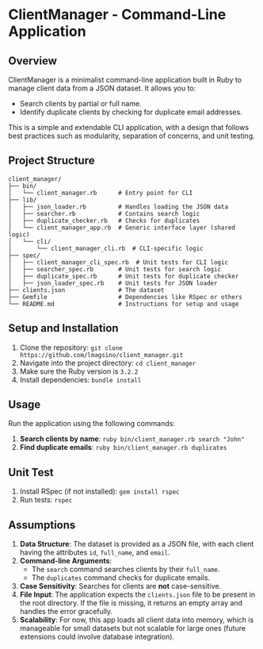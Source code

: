 # ClientManager - Command-Line Application

## Overview

ClientManager is a minimalist command-line application built in Ruby to manage client data from a JSON dataset. It allows you to:
- Search clients by partial or full name.
- Identify duplicate clients by checking for duplicate email addresses.

This is a simple and extendable CLI application, with a design that follows best practices such as modularity, separation of concerns, and unit testing.


## Project Structure
```
client_manager/
├── bin/
│   └── client_manager.rb      # Entry point for CLI
├── lib/
│   ├── json_loader.rb         # Handles loading the JSON data
│   ├── searcher.rb            # Contains search logic
│   ├── duplicate_checker.rb   # Checks for duplicates
│   └── client_manager_app.rb  # Generic interface layer (shared logic)
│   └── cli/
│       └── client_manager_cli.rb  # CLI-specific logic
├── spec/
│   ├── client_manager_cli_spec.rb  # Unit tests for CLI logic
│   ├── searcher_spec.rb       # Unit tests for search logic
│   ├── duplicate_spec.rb      # Unit tests for duplicate checker
│   ├── json_loader_spec.rb    # Unit tests for JSON loader
├── clients.json               # The dataset
├── Gemfile                    # Dependencies like RSpec or others
└── README.md                  # Instructions for setup and usage
```

## Setup and Installation

1. Clone the repository: `git clone https://github.com/lmagsino/client_manager.git`
2. Navigate into the project directory: `cd client_manager`
3. Make sure the Ruby version is `3.2.2`
4. Install dependencies: `bundle install`

## Usage
Run the application using the following commands:
1. **Search clients by name**:
      `ruby bin/client_manager.rb search "John"`
2. **Find duplicate emails**:
      `ruby bin/client_manager.rb duplicates`

## Unit Test
1. Install RSpec (if not installed):
      `gem install rspec`
2. Run tests:
      `rspec`

## Assumptions
1. **Data Structure**: The dataset is provided as a JSON file, with each client having the attributes `id`, `full_name`, and `email`.
2. **Command-line Arguments**: 
   - The `search` command searches clients by their `full_name`.
   - The `duplicates` command checks for duplicate emails.
3. **Case Sensitivity**: Searches for clients are **not** case-sensitive.
4. **File Input**: The application expects the `clients.json` file to be present in the root directory. If the file is missing, it returns an empty array and handles the error gracefully.
5. **Scalability**: For now, this app loads all client data into memory, which is manageable for small datasets but not scalable for large ones (future extensions could involve database integration).


